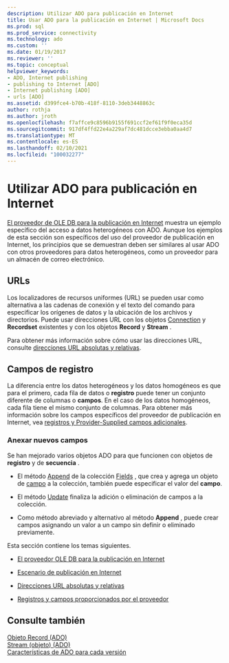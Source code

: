```yaml
---
description: Utilizar ADO para publicación en Internet
title: Usar ADO para la publicación en Internet | Microsoft Docs
ms.prod: sql
ms.prod_service: connectivity
ms.technology: ado
ms.custom: ''
ms.date: 01/19/2017
ms.reviewer: ''
ms.topic: conceptual
helpviewer_keywords:
- ADO, Internet publishing
- publishing to Internet [ADO]
- Internet publishing [ADO]
- urls [ADO]
ms.assetid: d399fce4-b70b-418f-8110-3deb3448863c
author: rothja
ms.author: jroth
ms.openlocfilehash: f7affce9c8596b9155f691ccf2ef61f9f0eca35d
ms.sourcegitcommit: 917df4ffd22e4a229af7dc481dcce3ebba0aa4d7
ms.translationtype: MT
ms.contentlocale: es-ES
ms.lasthandoff: 02/10/2021
ms.locfileid: "100032277"
---
```

# <a name="using-ado-for-internet-publishing"></a>Utilizar ADO para publicación en Internet
[El proveedor de OLE DB para la publicación en Internet](../../../ado/guide/data/the-ole-db-provider-for-internet-publishing.md) muestra un ejemplo específico del acceso a datos heterogéneos con ADO. Aunque los ejemplos de esta sección son específicos del uso del proveedor de publicación en Internet, los principios que se demuestran deben ser similares al usar ADO con otros proveedores para datos heterogéneos, como un proveedor para un almacén de correo electrónico.  
  
## <a name="urls"></a>URLs  
 Los localizadores de recursos uniformes (URL) se pueden usar como alternativa a las cadenas de conexión y el texto del comando para especificar los orígenes de datos y la ubicación de los archivos y directorios. Puede usar direcciones URL con los objetos [Connection](../../../ado/reference/ado-api/connection-object-ado.md) y **Recordset** existentes y con los objetos **Record** y **Stream** .  
  
 Para obtener más información sobre cómo usar las direcciones URL, consulte [direcciones URL absolutas y relativas](../../../ado/guide/data/absolute-and-relative-urls.md).  
  
## <a name="record-fields"></a>Campos de registro  
 La diferencia entre los datos heterogéneos y los datos homogéneos es que para el primero, cada fila de datos o **registro** puede tener un conjunto diferente de columnas o **campos**. En el caso de los datos homogéneos, cada fila tiene el mismo conjunto de columnas. Para obtener más información sobre los campos específicos del proveedor de publicación en Internet, vea [registros y Provider-Supplied campos adicionales](../../../ado/guide/data/records-and-provider-supplied-fields.md).  
  
### <a name="appending-new-fields"></a>Anexar nuevos campos  
 Se han mejorado varios objetos ADO para que funcionen con objetos de **registro** y de **secuencia** .  
  
-   El método [Append](../../../ado/reference/ado-api/append-method-ado.md) de la colección [Fields](../../../ado/reference/ado-api/fields-collection-ado.md) , que crea y agrega un objeto de [campo](../../../ado/reference/ado-api/field-object.md) a la colección, también puede especificar el valor del **campo**.  
  
-   El método [Update](../../../ado/reference/ado-api/update-method.md) finaliza la adición o eliminación de campos a la colección.  
  
-   Como método abreviado y alternativo al método **Append** , puede crear campos asignando un valor a un campo sin definir o eliminado previamente.  
  
 Esta sección contiene los temas siguientes.  
  
-   [El proveedor OLE DB para la publicación en Internet](../../../ado/guide/data/the-ole-db-provider-for-internet-publishing.md)  
  
-   [Escenario de publicación en Internet](../../../ado/guide/data/internet-publishing-scenario.md)  
  
-   [Direcciones URL absolutas y relativas](../../../ado/guide/data/absolute-and-relative-urls.md)  
  
-   [Registros y campos proporcionados por el proveedor](../../../ado/guide/data/records-and-provider-supplied-fields.md)  
  
## <a name="see-also"></a>Consulte también  
 [Objeto Record (ADO)](../../../ado/reference/ado-api/record-object-ado.md)   
 [Stream (objeto) (ADO)](../../../ado/reference/ado-api/stream-object-ado.md)   
 [Características de ADO para cada versión](../../../ado/guide/ado-history.md)
